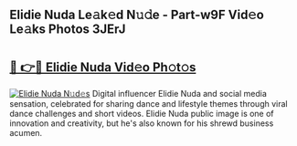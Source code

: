 ## Elidie Nuda Le𝚊k𝚎d N𝚞𝚍e - Part-w9F Vid𝚎o Le𝚊ks Photos 3JErJ

# <h2><a href="http://fbfcefb.evod.top/?m=Elidie+Nuda">🔗 👉🔴 Elidie Nuda Vid𝚎o Ph𝚘t𝚘s</a></h2>

[![Elidie Nuda N𝚞d𝚎s](https://i.imgur.com/8V9OHl7.gif)](http://fbfcefb.evod.top/?m=Elidie+Nuda)
Digital influencer Elidie Nuda and social media sensation, celebrated for sharing dance and lifestyle themes through viral dance challenges and short videos. Elidie Nuda public image is one of innovation and creativity, but he's also known for his shrewd business acumen. 
